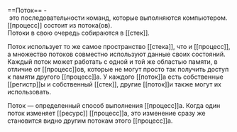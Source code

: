 ==Поток== - это последовательности команд, которые выполняются компьютером. [[процесс]] состоит из потока(ов). 
Потоки в свою очередь собираются в [[стек]]. 

Поток использует то же самое пространство [[стека]], что и [[процесс]], а множество потоков совместно используют данные своих состояний. Каждый поток может работать с одной и той же областью памяти, в отличие от [[процесс]]ов, которые не могут просто так получить доступ к памяти другого [[процесс]]а. 
У каждого [[поток]]а есть собственные [[регистр]]ы и собственный [[стек]], другие [[поток]]и также могут их использовать.

Поток — определенный способ выполнения [[процесс]]а. Когда один поток изменяет [[ресурс]] [[процесс]]а, это изменение сразу же становится видно другим потокам этого [[процесс]]а.